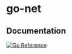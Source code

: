 # go-net

## Documentation

[![Go Reference](https://pkg.go.dev/badge/github.com/sfomuseum/go-net.svg)](https://pkg.go.dev/github.com/sfomuseum/go-net)
